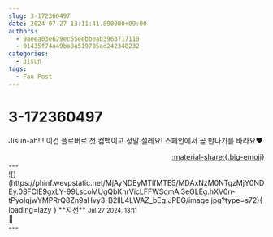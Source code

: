 ```yaml
---
slug: 3-172360497
date: 2024-07-27 13:11:41.890000+09:00
authors:
  - 9aeea03e629ec55eebbeab3963717110
  - 01435f74a49ba8a519705ad242348232
categories:
  - Jisun
tags:
  - Fan Post
---
```


# 3-172360497

<div class="post-container" markdown="1">
<div class="content-container md-sidebar__scrollwrap" markdown="1">

Jisun-ah!!! 이건 플로버로 첫 컴백이고 정말 설레요! 스페인에서 곧 만나기를 바라요❤️

</div>
</div>

<div style="text-align: right;" markdown="1">
<a href="https://weverse.io/fromis9/fanpost/3-172360497" style="text-align: right;">:material-share:{.big-emoji}</a>
</div>
---

<div class="comments-container md-sidebar__scrollwrap" markdown="1">
<div class="comment" markdown="1">
<div class='id-container' markdown="1">
![](https://phinf.wevpstatic.net/MjAyNDEyMTlfMTE5/MDAxNzM0NTgzMjY0NDEy.08FClE9gxLY-99LscoMUgQbKnrVicLFFWSqmAi3eGLEg.hXV0n-tPyoIqjwYMPRrQ8Zn9aHvy3-B2llL4LWAZ_bEg.JPEG/image.jpg?type=s72){ loading=lazy }
**<span class="artist">지선</span>** <small>Jul 27 2024, 13:11</small><br>
</div>
<div class='comment-body' markdown="1">
🤍
</div>
</div>
</div>
---
